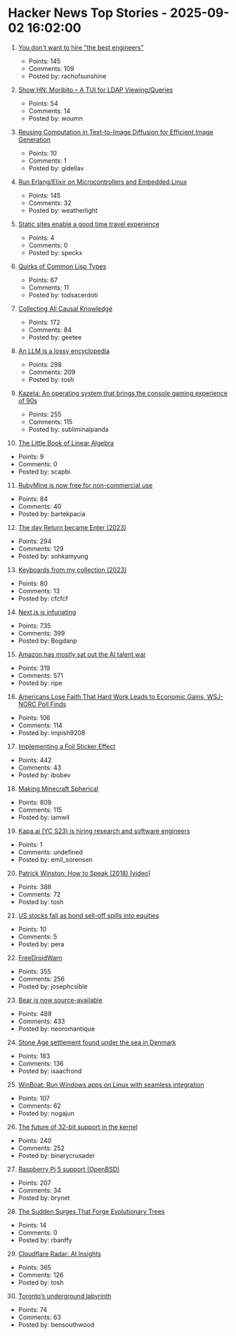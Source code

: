 # Hacker News Top Stories - 2025-09-02 16:02:00

1. [You don't want to hire "the best engineers"](https://www.otherbranch.com/shared/blog/no-you-dont-want-to-hire-the-best-engineers)
   - Points: 145
   - Comments: 109
   - Posted by: rachofsunshine

2. [Show HN: Moribito – A TUI for LDAP Viewing/Queries](https://github.com/ericschmar/moribito)
   - Points: 54
   - Comments: 14
   - Posted by: woumn

3. [Reusing Computation in Text-to-Image Diffusion for Efficient Image Generation](https://arxiv.org/abs/2508.21032)
   - Points: 10
   - Comments: 1
   - Posted by: gidellav

4. [Run Erlang/Elixir on Microcontrollers and Embedded Linux](https://www.grisp.org/software)
   - Points: 145
   - Comments: 32
   - Posted by: weatherlight

5. [Static sites enable a good time travel experience](https://hamatti.org/posts/static-sites-enable-a-good-time-travel-experience/)
   - Points: 4
   - Comments: 0
   - Posted by: speckx

6. [Quirks of Common Lisp Types](https://www.fosskers.ca/en/blog/cl-type-quirks)
   - Points: 67
   - Comments: 11
   - Posted by: todsacerdoti

7. [Collecting All Causal Knowledge](https://causenet.org/)
   - Points: 172
   - Comments: 84
   - Posted by: geetee

8. [An LLM is a lossy encyclopedia](https://simonwillison.net/2025/Aug/29/lossy-encyclopedia/)
   - Points: 298
   - Comments: 209
   - Posted by: tosh

9. [Kazeta: An operating system that brings the console gaming experience of 90s](https://kazeta.org/)
   - Points: 255
   - Comments: 115
   - Posted by: subliminalpanda

10. [The Little Book of Linear Algebra](https://github.com/the-litte-book-of/linear-algebra)
   - Points: 9
   - Comments: 0
   - Posted by: scapbi

11. [RubyMine is now free for non-commercial use](https://blog.jetbrains.com/ruby/2025/09/rubymine-is-now-free-for-non-commercial-use/)
   - Points: 84
   - Comments: 40
   - Posted by: bartekpacia

12. [The day Return became Enter (2023)](https://aresluna.org/the-day-return-became-enter/)
   - Points: 294
   - Comments: 129
   - Posted by: sohkamyung

13. [Keyboards from my collection (2023)](https://aresluna.org/50-keyboards-from-my-collection/)
   - Points: 80
   - Comments: 13
   - Posted by: cfcfcf

14. [Next.js is infuriating](https://blog.meca.sh/3lxoty3shjc2z)
   - Points: 735
   - Comments: 399
   - Posted by: Bogdanp

15. [Amazon has mostly sat out the AI talent war](https://www.businessinsider.com/amazon-ai-talent-wars-internal-document-2025-8)
   - Points: 319
   - Comments: 571
   - Posted by: ripe

16. [Americans Lose Faith That Hard Work Leads to Economic Gains, WSJ-NORC Poll Finds](https://www.wsj.com/economy/wsj-norc-economic-poll-73bce003)
   - Points: 106
   - Comments: 114
   - Posted by: impish9208

17. [Implementing a Foil Sticker Effect](https://www.4rknova.com/blog/2025/08/30/foil-sticker)
   - Points: 442
   - Comments: 43
   - Posted by: ibobev

18. [Making Minecraft Spherical](https://www.bowerbyte.com/posts/blocky-planet/)
   - Points: 809
   - Comments: 115
   - Posted by: iamwil

19. [Kapa.ai (YC S23) is hiring research and software engineers](https://www.ycombinator.com/companies/kapa-ai/jobs)
   - Points: 1
   - Comments: undefined
   - Posted by: emil_sorensen

20. [Patrick Winston: How to Speak (2018) [video]](https://www.youtube.com/watch?v=Unzc731iCUY)
   - Points: 388
   - Comments: 72
   - Posted by: tosh

21. [US stocks fall as bond sell-off spills into equities](https://subs.ft.com/products)
   - Points: 10
   - Comments: 5
   - Posted by: pera

22. [FreeDroidWarn](https://github.com/woheller69/FreeDroidWarn)
   - Points: 355
   - Comments: 256
   - Posted by: josephcsible

23. [Bear is now source-available](https://herman.bearblog.dev/license/)
   - Points: 489
   - Comments: 433
   - Posted by: neoromantique

24. [Stone Age settlement found under the sea in Denmark](https://apnews.com/article/denmark-stone-age-settlements-underwater-research-d0a77a07cdad2c23bd61c3f4bb015d7d)
   - Points: 183
   - Comments: 136
   - Posted by: isaacfrond

25. [WinBoat: Run Windows apps on Linux with seamless integration](https://github.com/TibixDev/winboat)
   - Points: 107
   - Comments: 62
   - Posted by: nogajun

26. [The future of 32-bit support in the kernel](https://lwn.net/SubscriberLink/1035727/4837b0d3dccf1cbb/)
   - Points: 240
   - Comments: 252
   - Posted by: binarycrusader

27. [Raspberry Pi 5 support (OpenBSD)](https://marc.info/?l=openbsd-cvs&m=175675287220070&w=2)
   - Points: 207
   - Comments: 34
   - Posted by: brynet

28. [The Sudden Surges That Forge Evolutionary Trees](https://www.quantamagazine.org/the-sudden-surges-that-forge-evolutionary-trees-20250828/)
   - Points: 14
   - Comments: 0
   - Posted by: rbanffy

29. [Cloudflare Radar: AI Insights](https://radar.cloudflare.com/ai-insights)
   - Points: 365
   - Comments: 126
   - Posted by: tosh

30. [Toronto’s underground labyrinth](https://www.worksinprogress.news/p/torontos-underground-labyrinth)
   - Points: 74
   - Comments: 63
   - Posted by: bensouthwood

